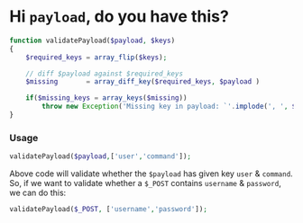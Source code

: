 # Hi `payload`, do you have this?

```php
function validatePayload($payload, $keys)
{
	$required_keys = array_flip($keys);

	// diff $payload against $required_keys
	$missing	   = array_diff_key($required_keys, $payload )

	if($missing_keys = array_keys($missing))
		throw new Exception('Missing key in payload: `'.implode(', ', $missing_keys ));
}

```

### Usage

```php
validatePayload($payload,['user','command']);
```

Above code will validate whether the `$payload` has given key `user` & `command`. So, if we want to validate whether a `$_POST` contains `username` & `password`, we can do this:

```php
validatePayload($_POST, ['username','password']);
```
